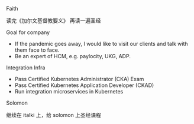 Faith

读完《加尔文基督教要义》
再读一遍圣经





Goal for company


- If the pandemic goes away, I would like to visit our clients and talk with them face to face.
- Be an expert of HCM, e.g. paylocity, UKG, ADP.



Integration Infra

- Pass Certified Kubernetes Administrator (CKA) Exam
- Pass Certified Kubernetes Application Developer (CKAD)
- Run integration microservices in Kubernetes



Solomon

继续在 italki 上，给 solomon 上圣经课程